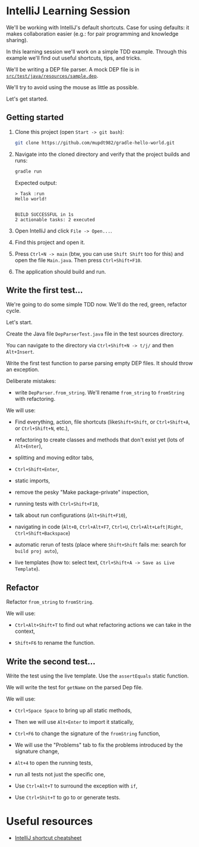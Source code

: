 # IntelliJ Learning Session

We'll be working with IntelliJ's default shortcuts. Case for using defaults: it makes collaboration easier (e.g.: for
pair programming and knowledge sharing).

In this learning session we'll work on a simple TDD example. Through this example we'll find out useful shortcuts, tips,
and tricks.

We'll be writing a DEP file parser. A mock DEP file is in [`src/test/java/resources/sample.dep`](src/test/java/resources/sample.dep).

We'll try to avoid using the mouse as little as possible. 

Let's get started.

## Getting started

1. Clone this project (open `Start -> git bash`):

    ```bash
    git clone https://github.com/mupdt982/gradle-hello-world.git
    ```

1. Navigate into the cloned directory and verify that the project builds and runs:

    ```bash
    gradle run
    ```
    
    Expected output:
   
    ```
    > Task :run
    Hello world!
    
    
    BUILD SUCCESSFUL in 1s
    2 actionable tasks: 2 executed
    ```

1. Open IntelliJ and click `File -> Open...`.

1. Find this project and open it.

1. Press `Ctrl+N -> main` (btw, you can use `Shift Shift` too for this) and open the file `Main.java`. Then press 
    `Ctrl+Shift+F10`.

1. The application should build and run.


## Write the first test...

We're going to do some simple TDD now. We'll do the red, green, refactor cycle.

Let's start.

Create the Java file `DepParserTest.java` file in the test sources directory.

You can navigate to the directory via `Ctrl+Shift+N -> t/j/` and then `Alt+Insert`.

Write the first test function to parse parsing empty DEP files. It should throw an exception.


Deliberate mistakes:

- write `DepParser.from_string`. We'll rename `from_string` to `fromString` with refactoring.


We will use:

- Find everything, action, file shortcuts (like`Shift+Shift`, or `Ctrl+Shift+A`, or `Ctrl+Shift+N`, etc.),

- refactoring to create classes and methods that don't exist yet (lots of `Alt+Enter`),

- splitting and moving editor tabs,

- `Ctrl+Shift+Enter`,

- static imports,

- remove the pesky "Make package-private" inspection,

- running tests with `Ctrl+Shift+F10`,

- talk about run configurations (`Alt+Shift+F10`),

- navigating in code (`Alt+B`, `Ctrl+Alt+F7`, `Ctrl+U`, `Ctrl+Alt+Left|Right`, `Ctrl+Shift+Backspace`)

- automatic rerun of tests (place where `Shift+Shift` fails me: search for `build proj auto`),

- live templates (how to: select text, `Ctrl+Shift+A -> Save as Live Template`).

## Refactor

Refactor `from_string` to `fromString`.

We will use:

- `Ctrl+Alt+Shift+T` to find out what refactoring actions we can take in the context,

- `Shift+F6` to rename the function.


## Write the second test...

Write the test using the live template. Use the `assertEquals` static function.

We will write the test for `getName` on the parsed Dep file.

We will use:

- `Ctrl+Space Space` to bring up all static methods,

- Then we will use `Alt+Enter` to import it statically,

- `Ctrl+F6` to change the signature of the `fromString` function,

- We will use the "Problems" tab to fix the problems introduced by the signature change,

- `Alt+4` to open the running tests,

- run all tests not just the specific one,

- Use `Ctrl+Alt+T` to surround the exception with `if`,

- Use `Ctrl+Shit+T` to go to  or generate tests.





# Useful resources

- [IntelliJ shortcut cheatsheet](https://resources.jetbrains.com/storage/products/intellij-idea/docs/IntelliJIDEA_ReferenceCard.pdf)